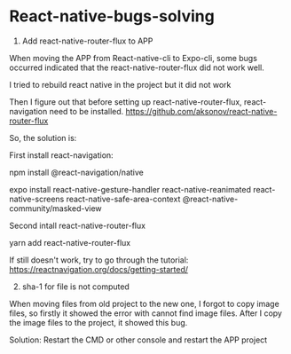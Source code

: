 # React-native-bugs-solving

1. Add react-native-router-flux to APP

When moving the APP from React-native-cli to Expo-cli, some bugs occurred indicated that the react-native-router-flux did not work well.

I tried to rebuild react native in the project but it did not work

Then I figure out that before setting up react-native-router-flux, react-navigation need to be installed.
https://github.com/aksonov/react-native-router-flux

So, the solution is:
  
  First install react-navigation:

  npm install @react-navigation/native
  
  expo install react-native-gesture-handler react-native-reanimated react-native-screens react-native-safe-area-context @react-native-community/masked-view
  
  Second intall react-native-router-flux
  
  yarn add react-native-router-flux
  
  If still doesn't work, try to go through the tutorial: https://reactnavigation.org/docs/getting-started/
  


2. sha-1 for file is not computed

When moving files from old project to the new one, I forgot to copy image files, so firstly it showed the error with cannot find image files.
After I copy the image files to the project, it showed this bug.

Solution: Restart the CMD or other console and restart the APP project

